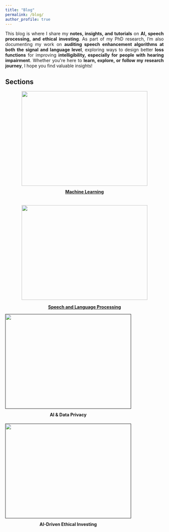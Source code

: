 ```yaml
---
title: "Blog"
permalink: /blog/
author_profile: true
---
```


<p style="text-align: justify;">
This blog is where I share my <strong>notes, insights, and tutorials</strong> on <strong>AI, speech processing, and ethical investing</strong>. 
As part of my PhD research, I’m also documenting my work on <strong>auditing speech enhancement algorithms at both the signal and language level</strong>, 
exploring ways to design better <strong>loss functions</strong> for improving <strong>intelligibility, especially for people with hearing impairment</strong>. 
Whether you're here to <strong>learn, explore, or follow my research journey</strong>, I hope you find valuable insights!
</p>

## Sections

<style>
    .hover-shadow:hover {
        box-shadow: 0 0 15px rgba(0, 0, 0, 0.5); /* Shadow for the container */
    }
</style>

<div style="display: flex; flex-wrap: wrap; gap: 20px;">
    <div style="text-align: center; flex: 1;" class="hover-shadow">
        <a href="#">
            <img src="{{ site.baseurl }}/files/blog/machine-learning.png" width="400px" height="300px">
            <p style="margin-top: 10px;"><strong>Machine Learning</strong></p>
        </a>
    </div>
    <div style="text-align: center; flex: 1;" class="hover-shadow">
        <a href="{{ site.baseurl }}/blog/speech-and-language-processing">
            <img src="{{ site.baseurl }}/files/blog/speech-and-language-processing-.jpg" width="400px" height="300px">
            <p><strong>Speech and Language Processing</strong></p>
        </a>
    </div>
</div>

<div style="display: flex; flex-wrap: wrap; gap: 20px;">
  <a href="" style="text-decoration: none; color: inherit;">
    <div style="text-align: center; flex: 1;" class="hover-section">
      <img src="{{ site.baseurl }}/files/blog/ai-and-data-privacy.png" width="400px" height="300px">
      <p><strong>AI & Data Privacy</strong></p>
    </div>
  </a>

  <a href="" style="text-decoration: none; color: inherit;">
    <div style="text-align: center; flex: 1;" class="hover-section">
      <img src="{{ site.baseurl }}/files/blog/ai-driven-ethical-investing.jpg" width="400px" height="300px">
      <p><strong>AI-Driven Ethical Investing</strong></p>
    </div>
  </a>
</div>

<style>
  .hover-section {
    transition: box-shadow 0.3s ease;
  }

  .hover-section:hover {
    box-shadow: 0 4px 8px rgba(0, 0, 0, 0.2);
  }

  .hover-section img {
    display: block; /* Ensures the image behaves well with the shadow */
  }

  .hover-section p {
    margin: 10px 0 0 0; /* Adds spacing between image and text */
  }
</style>
